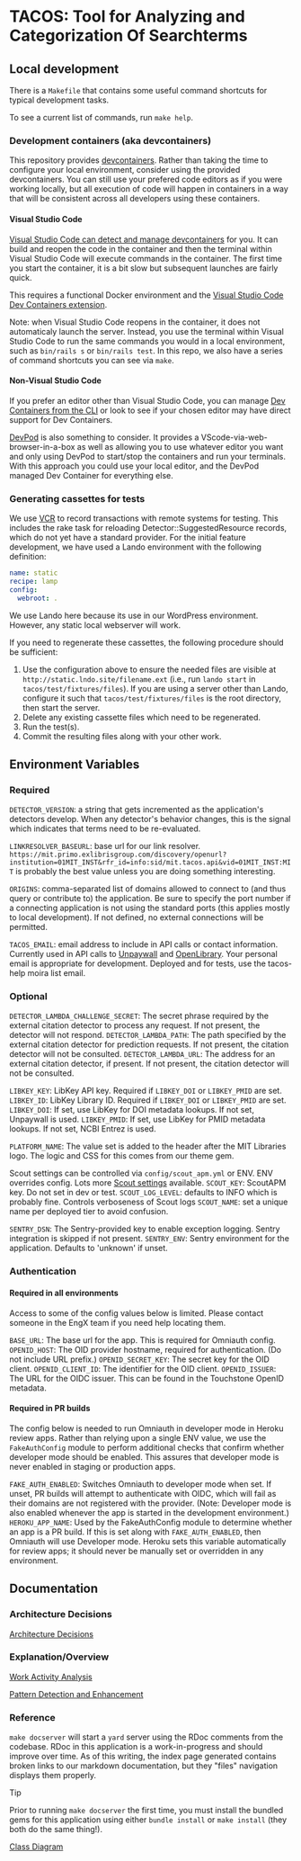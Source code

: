 # TACOS: Tool for Analyzing and Categorization Of Searchterms

## Local development

There is a `Makefile` that contains some useful command shortcuts for typical development tasks.

To see a current list of commands, run `make help`.

### Development containers (aka devcontainers)

This repository provides [devcontainers](https://containers.dev). Rather than taking the time to configure your local
environment, consider using the provided devcontainers. You can still use your prefered code editors as if you were
working locally, but all execution of code will happen in containers in a way that will be consistent across all
developers using these containers.

#### Visual Studio Code

[Visual Studio Code can detect and manage devcontainers](https://code.visualstudio.com/docs/devcontainers/containers)
for you. It can build and reopen the code in the container and then the terminal within Visual Studio Code will execute
commands in the container. The first time you start the container, it is a bit slow but subsequent launches are fairly
quick.

This requires a functional Docker environment and the [Visual Studio Code Dev Containers extension](https://marketplace.visualstudio.com/items?itemName=ms-vscode-remote.remote-containers).

Note: when Visual Studio Code reopens in the container, it does not automaticaly launch the server. Instead, you use the
terminal within Visual Studio Code to run the same commands you would in a local environment, such as `bin/rails s` or
`bin/rails test`. In this repo, we also have a series of command shortcuts you can see via `make`.

#### Non-Visual Studio Code

If you prefer an editor other than Visual Studio Code, you can manage [Dev Containers from the CLI](https://containers.dev/supporting#devcontainer-cli) or look to see if your chosen editor may have direct support for Dev Containers.

[DevPod](https://github.com/loft-sh/devpod) is also something to consider. It provides a VScode-via-web-browser-in-a-box
as well as allowing you to use whatever editor you want and only using DevPod to start/stop the containers and run your
terminals. With this approach you could use your local editor, and the DevPod managed Dev Container for everything else.

### Generating cassettes for tests

We use [VCR](https://github.com/vcr/vcr) to record transactions with remote systems for testing. This includes the rake
task for reloading Detector::SuggestedResource records, which do not yet have a standard provider. For the initial
feature development, we have used a Lando environment with the following definition:

```yml
name: static
recipe: lamp
config:
  webroot: .
```

We use Lando here because its use in our WordPress environment. However, any static local webserver will work.

If you need to regenerate these cassettes, the following procedure should be sufficient:

1. Use the configuration above to ensure the needed files are visible at `http://static.lndo.site/filename.ext` (i.e.,
run `lando start` in `tacos/test/fixtures/files`). If you are using a server other than Lando, configure it such that
`tacos/test/fixtures/files` is the root directory, then start the server.
2. Delete any existing cassette files which need to be regenerated.
3. Run the test(s).
4. Commit the resulting files along with your other work.

## Environment Variables

### Required

`DETECTOR_VERSION`: a string that gets incremented as the application's detectors develop. When any detector's behavior
changes, this is the signal which indicates that terms need to be re-evaluated.

`LINKRESOLVER_BASEURL`: base url for our link resolver. `https://mit.primo.exlibrisgroup.com/discovery/openurl?institution=01MIT_INST&rfr_id=info:sid/mit.tacos.api&vid=01MIT_INST:MIT` is probably the best value unless you are doing something interesting.

`ORIGINS`: comma-separated list of domains allowed to connect to (and thus query or contribute to) the application. Be sure to specify the port number if a connecting application is not using the standard ports (this applies mostly to local development). If not defined, no external connections will be permitted.

`TACOS_EMAIL`: email address to include in API calls or contact information. Currently used in API calls to [Unpaywall](https://unpaywall.org/products/api) and [OpenLibrary](https://openlibrary.org/developers/api). Your personal email is appropriate for development. Deployed and for tests, use the tacos-help moira list email.

### Optional

`DETECTOR_LAMBDA_CHALLENGE_SECRET`: The secret phrase required by the external citation detector to process any request. If not present, the detector will not respond.
`DETECTOR_LAMBDA_PATH`: The path specified by the external citation detector for prediction requests. If not present, the citation detector will not be consulted.
`DETECTOR_LAMBDA_URL`: The address for an external citation detector, if present. If not present, the citation detector will not be consulted.

`LIBKEY_KEY`: LibKey API key. Required if `LIBKEY_DOI` or `LIBKEY_PMID` are set.
`LIBKEY_ID`: LibKey Library ID. Required if `LIBKEY_DOI` or `LIBKEY_PMID` are set.
`LIBKEY_DOI`: If set, use LibKey for DOI metadata lookups. If not set, Unpaywall is used.
`LIBKEY_PMID`: If set, use LibKey for PMID metadata lookups. If not set, NCBI Entrez is used.

`PLATFORM_NAME`: The value set is added to the header after the MIT Libraries logo. The logic and CSS for this comes
from our theme gem.

Scout settings can be controlled via `config/scout_apm.yml` or ENV. ENV overrides config.
Lots more [Scout settings](https://scoutapm.com/docs/ruby/configuration#environment-variables) available.
`SCOUT_KEY`: ScoutAPM key. Do not set in dev or test.
`SCOUT_LOG_LEVEL`: defaults to INFO which is probably fine. Controls verboseness of Scout logs
`SCOUT_NAME`: set a unique name per deployed tier to avoid confusion.

`SENTRY_DSN`: The Sentry-provided key to enable exception logging. Sentry integration is skipped if not present.
`SENTRY_ENV`: Sentry environment for the application. Defaults to 'unknown' if unset.

### Authentication

#### Required in all environments

Access to some of the config values below is limited. Please contact someone in the EngX team if you need help locating
them.

`BASE_URL`: The base url for the app. This is required for Omniauth config.
`OPENID_HOST`: The OID provider hostname, required for authentication. (Do not include URL prefix.)
`OPENID_SECRET_KEY`: The secret key for the OID client.
`OPENID_CLIENT_ID`: The identifier for the OID client.
`OPENID_ISSUER`: The URL for the OIDC issuer. This can be found in the Touchstone OpenID metadata.

#### Required in PR builds

The config below is needed to run Omniauth in developer mode in Heroku review apps. Rather than relying upon a single
ENV value, we use the `FakeAuthConfig` module to perform additional checks that confirm whether developer mode should
be enabled. This assures that developer mode is never enabled in staging or production apps.

`FAKE_AUTH_ENABLED`: Switches Omniauth to developer mode when set. If unset, PR builds will attempt to authenticate with
OIDC, which will fail as their domains are not registered with the provider. (Note: Developer mode is also enabled
whenever the app is started in the development environment.)
`HEROKU_APP_NAME`: Used by the FakeAuthConfig module to determine whether an app is a PR build. If this is set along
with `FAKE_AUTH_ENABLED`, then Omniauth will use Developer mode. Heroku sets this variable automatically for review
apps; it should never be manually set or overridden in any environment.

## Documentation

### Architecture Decisions

[Architecture Decisions](docs/architecture-decisions/)

### Explanation/Overview

[Work Activity Analysis](docs/explanation/work-activity-analysis.md)

[Pattern Detection and Enhancement](docs/explanation/pattern_detection_and_enhancement.md)

### Reference

`make docserver` will start a `yard` server using the RDoc comments from the codebase. RDoc in this application is a work-in-progress and should improve over time. As of this writing, the index page generated contains broken links to our markdown documentation, but they "files" navigation displays them properly.

> [!TIP]  
> Prior to running `make docserver` the first time, you must install the bundled gems for this application using either `bundle install` or `make install` (they both do the same thing!).

[Class Diagram](docs/reference/classes.md)
